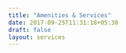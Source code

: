 ```yaml
---
title: "Amenities & Services"
date: 2017-09-25T11:31:18+05:30
draft: false
layout: services
---
```


